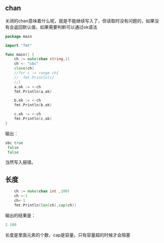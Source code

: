## chan

关闭的chan意味着什么呢，就是不能继续写入了，但读取时没有问题的，如果没有会返回默认值，如果需要判断可以通过ok语法
```go
package main

import "fmt"

func main() {
	ch := make(chan string,1)
	ch <- "sbc"
	close(ch)
	//for c := range ch{
	//	fmt.Println(c)
	//}
	a,ok := <-ch
	fmt.Println(a,ok)

	b,ok := <-ch
	fmt.Println(b,ok)

	c,ok := <-ch
	fmt.Println(c,ok)
}

```
输出：
```go
sbc true
 false
 false
```
当然写入报错。

## 长度

```go
    ch := make(chan int ,100)
	ch <-1
	ch<-1
	fmt.Println(len(ch),cap(ch))
```
输出的结果是：
```go
2 100
```
长度是里面元素的个数，cap是容量，只有容量超的时候才会阻塞
